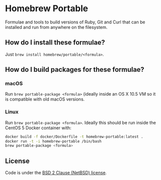 # Homebrew Portable
Formulae and tools to build versions of Ruby, Git and Curl that can be installed and run from anywhere on the filesystem.

## How do I install these formulae?
Just `brew install homebrew/portable/<formula>`.

## How do I build packages for these formulae?
### macOS
Run `brew portable-package <formula>` (ideally inside an OS X 10.5 VM so it is compatible with old macOS versions.

### Linux
Run `brew portable-package <formula>`. Ideally this should be run inside the CentOS 5 Docker container with:
```bash
docker build -f docker/Dockerfile -t homebrew-portable:latest .
docker run -t -i homebrew-portable /bin/bash
brew portable-package <formula>
```

## License

Code is under the [BSD 2 Clause (NetBSD) license](https://github.com/Homebrew/homebrew-portable/blob/master/LICENSE.txt).
